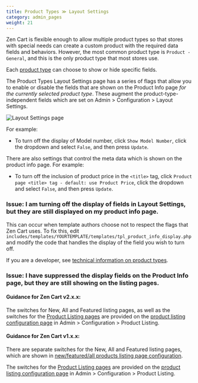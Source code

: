 ```yaml
---
title: Product Types ≫ Layout Settings
category: admin_pages
weight: 21
---
```


Zen Cart is flexible enough to allow multiple product types so that stores with special needs can create a custom product with the required data fields and behaviors. However, the most common product type is `Product - General`, and this is the only product type that most stores use.  

Each [product type](/user/admin_pages/catalog/product_types/) can choose to show or hide specific fields. 

The Product Types Layout Settings page has a series of flags that allow you to enable or disable the fields that are shown on the Product Info page *for the currently selected product type*.   These augment the product-type-independent fields which are set on Admin > Configuration > Layout Settings. 

![Layout Settings page](/images/layout_settings.png)

For example: 

- To turn off the display of Model number, click `Show Model Number`, click the dropdown and select `False`, and then press `Update`.

There are also settings that control the meta data which is shown on the product info page.  For example: 

- To turn off the inclusion of product price in the `<title>` tag, click `Product page <title> tag - default: use Product Price`, click the dropdown and select `False`, and then press `Update`.

### Issue: I am turning off the display of fields in Layout Settings, but they are still displayed on my product info page. 

This can occur when template authors choose not to respect the flags that Zen Cart uses.  To fix this, edit `includes/templates/YOURTEMPLATE/templates/tpl_product_info_display.php` and modify the code that handles the display of the field you wish to turn off. 

If you are a developer, see [technical information on product types](/dev/code/product_types/). 

### Issue: I have suppressed the display fields on the Product Info page, but they are still showing on the listing pages.

#### Guidance for Zen Cart v2.x.x: 
The switches for New, All and Featured listing pages, as well as 
the switches for the [Product Listing pages](/user/storefront_pages/product_listing/) are provided on the [product listing configuration page](/user/admin_pages/configuration/configuration_productlisting/) in Admin > Configuration > Product Listing. 

#### Guidance for Zen Cart v1.x.x: 
There are separate switches for the New, All and Featured listing pages, which are shown in [new/featured/all products listing page configuration](/user/template/new_featured_all_listing_page_configuration/). 

The switches for the [Product Listing pages](/user/storefront_pages/product_listing/)  are provided on the [product listing configuration page](/user/admin_pages/configuration/configuration_productlisting/) in Admin > Configuration > Product Listing. 

